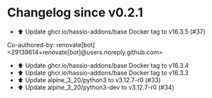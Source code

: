 # Changelog since v0.2.1
- ⬆️ Update ghcr.io/hassio-addons/base Docker tag to v16.3.5 (#37)

Co-authored-by: renovate[bot] <29139614+renovate[bot]@users.noreply.github.com> 
- ⬆️ Update ghcr.io/hassio-addons/base Docker tag to v16.3.4 
- ⬆️ Update ghcr.io/hassio-addons/base Docker tag to v16.3.3 
- ⬆️ Update alpine_3_20/python3 to v3.12.7-r0 (#33) 
- ⬆️ Update alpine_3_20/python3-dev to v3.12.7-r0 (#34) 

